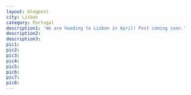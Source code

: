 ```yaml
---
layout: blogpost
city: Lisbon
category: Portugal
description1: 'We are heading to Lisbon in April! Post coming soon.'
description2:
description3:
pic1:
pic2:
pic3:
pic4:
pic5:
pic6:
pic7:
pic8:
---
```



